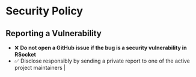 # Security Policy

## Reporting a Vulnerability

 - :x: **Do not open a GitHub issue if the bug is a security vulnerability in RSocket**
 - :white_check_mark: Disclose responsibly by sending a private report to one of the active project maintainers          |
